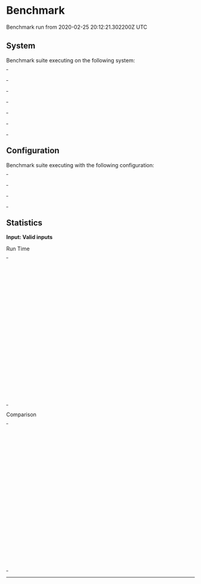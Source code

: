 # Benchmark

Benchmark run from 2020-02-25 20:12:21.302200Z UTC

## System

Benchmark suite executing on the following system:

<table style="width: 1%">
  <tr>
    <th style="width: 1%; white-space: nowrap">Operating System</th>
    <td>macOS</td>
  </tr><tr>
    <th style="white-space: nowrap">CPU Information</th>
    <td style="white-space: nowrap">Intel(R) Core(TM) i9-9880H CPU @ 2.30GHz</td>
  </tr><tr>
    <th style="white-space: nowrap">Number of Available Cores</th>
    <td style="white-space: nowrap">16</td>
  </tr><tr>
    <th style="white-space: nowrap">Available Memory</th>
    <td style="white-space: nowrap">32 GB</td>
  </tr><tr>
    <th style="white-space: nowrap">Elixir Version</th>
    <td style="white-space: nowrap">1.7.4</td>
  </tr><tr>
    <th style="white-space: nowrap">Erlang Version</th>
    <td style="white-space: nowrap">22.0</td>
  </tr>
</table>

## Configuration

Benchmark suite executing with the following configuration:

<table style="width: 1%">
  <tr>
    <th style="width: 1%">:time</th>
    <td style="white-space: nowrap">8 s</td>
  </tr><tr>
    <th>:parallel</th>
    <td style="white-space: nowrap">1</td>
  </tr><tr>
    <th>:warmup</th>
    <td style="white-space: nowrap">2 s</td>
  </tr>
</table>

## Statistics




__Input: Valid inputs__

Run Time
<table style="width: 1%">
  <tr>
    <th>Name</th>
    <th style="text-align: right">IPS</th>
    <th style="text-align: right">Average</th>
    <th style="text-align: right">Devitation</th>
    <th style="text-align: right">Median</th>
    <th style="text-align: right">99th&nbsp;%</th>
  </tr>
  <tr>
    <td style="white-space: nowrap">Navigate (H)</td>
    <td style="white-space: nowrap; text-align: right">63.12</td>
    <td style="white-space: nowrap; text-align: right">15.84 ms</td>
    <td style="white-space: nowrap; text-align: right">±36.72%</td>
    <td style="white-space: nowrap; text-align: right">14.46 ms</td>
    <td style="white-space: nowrap; text-align: right">29.49 ms</td>
  </tr>
  <tr>
    <td style="white-space: nowrap">Navigate (W)</td>
    <td style="white-space: nowrap; text-align: right">49.67</td>
    <td style="white-space: nowrap; text-align: right">20.13 ms</td>
    <td style="white-space: nowrap; text-align: right">±30.93%</td>
    <td style="white-space: nowrap; text-align: right">19.17 ms</td>
    <td style="white-space: nowrap; text-align: right">49.48 ms</td>
  </tr>
  <tr>
    <td style="white-space: nowrap">Find elem (H)</td>
    <td style="white-space: nowrap; text-align: right">41.40</td>
    <td style="white-space: nowrap; text-align: right">24.15 ms</td>
    <td style="white-space: nowrap; text-align: right">±25.43%</td>
    <td style="white-space: nowrap; text-align: right">23.08 ms</td>
    <td style="white-space: nowrap; text-align: right">48.41 ms</td>
  </tr>
  <tr>
    <td style="white-space: nowrap">Select option (H)</td>
    <td style="white-space: nowrap; text-align: right">41.38</td>
    <td style="white-space: nowrap; text-align: right">24.16 ms</td>
    <td style="white-space: nowrap; text-align: right">±22.87%</td>
    <td style="white-space: nowrap; text-align: right">23.14 ms</td>
    <td style="white-space: nowrap; text-align: right">54.60 ms</td>
  </tr>
  <tr>
    <td style="white-space: nowrap">Elem displayed (H)</td>
    <td style="white-space: nowrap; text-align: right">31.78</td>
    <td style="white-space: nowrap; text-align: right">31.46 ms</td>
    <td style="white-space: nowrap; text-align: right">±23.11%</td>
    <td style="white-space: nowrap; text-align: right">32.29 ms</td>
    <td style="white-space: nowrap; text-align: right">75.60 ms</td>
  </tr>
  <tr>
    <td style="white-space: nowrap">Visible text (H)</td>
    <td style="white-space: nowrap; text-align: right">28.57</td>
    <td style="white-space: nowrap; text-align: right">35.00 ms</td>
    <td style="white-space: nowrap; text-align: right">±18.64%</td>
    <td style="white-space: nowrap; text-align: right">33.72 ms</td>
    <td style="white-space: nowrap; text-align: right">75.01 ms</td>
  </tr>
  <tr>
    <td style="white-space: nowrap">Find elem (W)</td>
    <td style="white-space: nowrap; text-align: right">26.46</td>
    <td style="white-space: nowrap; text-align: right">37.79 ms</td>
    <td style="white-space: nowrap; text-align: right">±14.89%</td>
    <td style="white-space: nowrap; text-align: right">36.74 ms</td>
    <td style="white-space: nowrap; text-align: right">73.50 ms</td>
  </tr>
  <tr>
    <td style="white-space: nowrap">Elem display (W)</td>
    <td style="white-space: nowrap; text-align: right">26.22</td>
    <td style="white-space: nowrap; text-align: right">38.13 ms</td>
    <td style="white-space: nowrap; text-align: right">±19.85%</td>
    <td style="white-space: nowrap; text-align: right">36.60 ms</td>
    <td style="white-space: nowrap; text-align: right">89.91 ms</td>
  </tr>
  <tr>
    <td style="white-space: nowrap">Visible text (W)</td>
    <td style="white-space: nowrap; text-align: right">21.37</td>
    <td style="white-space: nowrap; text-align: right">46.79 ms</td>
    <td style="white-space: nowrap; text-align: right">±14.90%</td>
    <td style="white-space: nowrap; text-align: right">47.46 ms</td>
    <td style="white-space: nowrap; text-align: right">81.30 ms</td>
  </tr>
  <tr>
    <td style="white-space: nowrap">Button click (H)</td>
    <td style="white-space: nowrap; text-align: right">16.23</td>
    <td style="white-space: nowrap; text-align: right">61.60 ms</td>
    <td style="white-space: nowrap; text-align: right">±22.98%</td>
    <td style="white-space: nowrap; text-align: right">56.42 ms</td>
    <td style="white-space: nowrap; text-align: right">131.37 ms</td>
  </tr>
  <tr>
    <td style="white-space: nowrap">Fill-in element (H)</td>
    <td style="white-space: nowrap; text-align: right">12.27</td>
    <td style="white-space: nowrap; text-align: right">81.51 ms</td>
    <td style="white-space: nowrap; text-align: right">±7.04%</td>
    <td style="white-space: nowrap; text-align: right">80.50 ms</td>
    <td style="white-space: nowrap; text-align: right">105.47 ms</td>
  </tr>
  <tr>
    <td style="white-space: nowrap">Fill-in element (W)</td>
    <td style="white-space: nowrap; text-align: right">11.30</td>
    <td style="white-space: nowrap; text-align: right">88.51 ms</td>
    <td style="white-space: nowrap; text-align: right">±16.79%</td>
    <td style="white-space: nowrap; text-align: right">94.11 ms</td>
    <td style="white-space: nowrap; text-align: right">131.04 ms</td>
  </tr>
  <tr>
    <td style="white-space: nowrap">Button click (W)</td>
    <td style="white-space: nowrap; text-align: right">10.54</td>
    <td style="white-space: nowrap; text-align: right">94.84 ms</td>
    <td style="white-space: nowrap; text-align: right">±12.54%</td>
    <td style="white-space: nowrap; text-align: right">93.05 ms</td>
    <td style="white-space: nowrap; text-align: right">143.86 ms</td>
  </tr>
  <tr>
    <td style="white-space: nowrap">Select option (W)</td>
    <td style="white-space: nowrap; text-align: right">7.27</td>
    <td style="white-space: nowrap; text-align: right">137.46 ms</td>
    <td style="white-space: nowrap; text-align: right">±18.17%</td>
    <td style="white-space: nowrap; text-align: right">122.65 ms</td>
    <td style="white-space: nowrap; text-align: right">219.33 ms</td>
  </tr>
</table>

Comparison
<table style="width: 1%">
  <tr>
    <th>Name</th>
    <th style="text-align: right">IPS</th>
    <th style="text-align: right">Slower</th>
  <tr>
    <td style="white-space: nowrap">Navigate (H)</td>
    <td style="white-space: nowrap;text-align: right">63.12</td>
    <td>&nbsp;</td>
  </tr>
  <tr>
    <td style="white-space: nowrap">Navigate (W)</td>
    <td style="white-space: nowrap; text-align: right">49.67</td>
    <td style="white-space: nowrap; text-align: right">1.27x</td>
  </tr>
  <tr>
    <td style="white-space: nowrap">Find elem (H)</td>
    <td style="white-space: nowrap; text-align: right">41.40</td>
    <td style="white-space: nowrap; text-align: right">1.52x</td>
  </tr>
  <tr>
    <td style="white-space: nowrap">Select option (H)</td>
    <td style="white-space: nowrap; text-align: right">41.38</td>
    <td style="white-space: nowrap; text-align: right">1.53x</td>
  </tr>
  <tr>
    <td style="white-space: nowrap">Elem displayed (H)</td>
    <td style="white-space: nowrap; text-align: right">31.78</td>
    <td style="white-space: nowrap; text-align: right">1.99x</td>
  </tr>
  <tr>
    <td style="white-space: nowrap">Visible text (H)</td>
    <td style="white-space: nowrap; text-align: right">28.57</td>
    <td style="white-space: nowrap; text-align: right">2.21x</td>
  </tr>
  <tr>
    <td style="white-space: nowrap">Find elem (W)</td>
    <td style="white-space: nowrap; text-align: right">26.46</td>
    <td style="white-space: nowrap; text-align: right">2.39x</td>
  </tr>
  <tr>
    <td style="white-space: nowrap">Elem display (W)</td>
    <td style="white-space: nowrap; text-align: right">26.22</td>
    <td style="white-space: nowrap; text-align: right">2.41x</td>
  </tr>
  <tr>
    <td style="white-space: nowrap">Visible text (W)</td>
    <td style="white-space: nowrap; text-align: right">21.37</td>
    <td style="white-space: nowrap; text-align: right">2.95x</td>
  </tr>
  <tr>
    <td style="white-space: nowrap">Button click (H)</td>
    <td style="white-space: nowrap; text-align: right">16.23</td>
    <td style="white-space: nowrap; text-align: right">3.89x</td>
  </tr>
  <tr>
    <td style="white-space: nowrap">Fill-in element (H)</td>
    <td style="white-space: nowrap; text-align: right">12.27</td>
    <td style="white-space: nowrap; text-align: right">5.14x</td>
  </tr>
  <tr>
    <td style="white-space: nowrap">Fill-in element (W)</td>
    <td style="white-space: nowrap; text-align: right">11.30</td>
    <td style="white-space: nowrap; text-align: right">5.59x</td>
  </tr>
  <tr>
    <td style="white-space: nowrap">Button click (W)</td>
    <td style="white-space: nowrap; text-align: right">10.54</td>
    <td style="white-space: nowrap; text-align: right">5.99x</td>
  </tr>
  <tr>
    <td style="white-space: nowrap">Select option (W)</td>
    <td style="white-space: nowrap; text-align: right">7.27</td>
    <td style="white-space: nowrap; text-align: right">8.68x</td>
  </tr>
</table>


<hr/>

